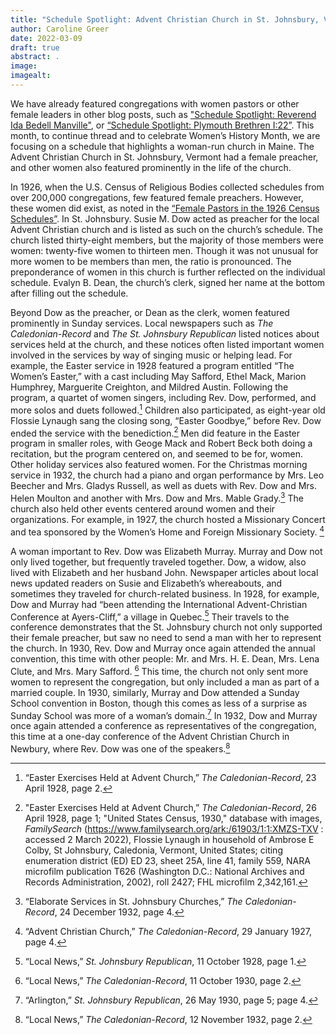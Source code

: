 ```yaml
---
title: "Schedule Spotlight: Advent Christian Church in St. Johnsbury, Vermont"
author: Caroline Greer
date: 2022-03-09
draft: true
abstract: . 
image: 
imagealt: 
---
```


We have already featured congregations with women pastors or other female leaders in other blog posts, such as ["Schedule Spotlight: Reverend Ida Bedell Manville"](https://religiousecologies.org/blog/schedule-spotlight-reverend-ida-bedell-manville/), or [“Schedule Spotlight: Plymouth Brethren I:22”](https://religiousecologies.org/blog/schedule-spotlight-plymouth-brethren-i-122/). This month, to continue thread and  to celebrate Women’s History Month, we are focusing on a schedule that highlights a woman-run church in Maine. The Advent Christian Church in St. Johnsbury, Vermont had a female preacher, and other women also featured prominently in the life of the church. 

In 1926, when the U.S. Census of Religious Bodies collected schedules from over 200,000 congregations, few featured female preachers. However, these women did exist, as noted in the [“Female Pastors in the 1926 Census Schedules”](https://religiousecologies.org/blog/female-pastors-in-the-1926-census-schedules/). In St. Johnsbury. Susie M. Dow acted as preacher for the local Advent Christian church and is listed as such on the church’s schedule. The church listed thirty-eight members, but the majority of those members were women: twenty-five women to thirteen men. Though it was not unusual for more women to be members than men, the ratio is pronounced. The preponderance of women in this church is further reflected on the individual schedule. Evalyn B. Dean, the church’s clerk, signed her name at the bottom after filling out the schedule. 

Beyond Dow as the preacher, or Dean as the clerk, women featured prominently in Sunday services. Local newspapers such  as *The Caledonian-Record* and *The St. Johnsbury Republican* listed notices about services held at the church, and these notices often listed important women involved in the services by way of singing music or helping lead. For example, the Easter service in 1928 featured a program entitled “The Women’s Easter,” with a cast including May Safford, Ethel Mack, Marion Humphrey, Marguerite Creighton, and Mildred Austin. Following the program, a quartet of women singers, including Rev. Dow, performed, and more solos and duets followed.[^1] Children also participated, as eight-year old Flossie Lynaugh sang the closing song, “Easter Goodbye,” before Rev. Dow ended the service with the benediction.[^2] Men did feature in the Easter program in smaller roles, with Geoge Mack and Robert Beck both doing a recitation, but the program centered on, and seemed to be for, women. Other holiday services also featured women. For the Christmas morning service in 1932, the church had a piano and organ performance by Mrs. Leo Beecher and Mrs. Gladys Russell, as well as duets with Rev. Dow and Mrs. Helen Moulton and another with Mrs. Dow and Mrs. Mable Grady.[^3] The church also held other events centered around women and their organizations. For example, in 1927, the church hosted a Missionary Concert and tea sponsored by the Women’s Home and Foreign Missionary Society. [^4]

A woman important to Rev. Dow was Elizabeth Murray. Murray and Dow not only lived together, but frequently traveled together. Dow, a widow, also lived with Elizabeth and her husband John. Newspaper articles about local news updated readers on Susie and Elizabeth’s whereabouts, and sometimes they traveled for church-related business. In 1928, for example, Dow and Murray had “been attending the International Advent-Christian Conference at Ayers-Cliff,” a village in Quebec.[^5] Their travels to the conference demonstrates that the St. Johnsbury church not only supported their female preacher, but saw no need to send a man with her to represent the church. In 1930, Rev. Dow and Murray once again attended the annual convention, this time with other people: Mr. and Mrs. H. E. Dean, Mrs. Lena Clute, and Mrs. Mary Safford. [^6] This time, the church not only sent more women to represent the congregation, but only included a man as part of a married couple. In 1930, similarly, Murray and Dow attended a Sunday School convention in Boston, though this comes as less of a surprise as Sunday School was more of a woman’s domain.[^7] In 1932, Dow and Murray once again attended a conference as representatives of the congregation, this time at a one-day conference of the Advent Christian Church in Newbury, where Rev. Dow was one of the speakers.[^8]






[^1]: “Easter Exercises Held at Advent Church,” *The Caledonian-Record*, 23 April 1928, page 2. 
[^2]: "Easter Exercises Held at Advent Church,” *The Caledonian-Record*, 26 April 1928, page 1; "United States Census, 1930," database with images, *FamilySearch* (https://www.familysearch.org/ark:/61903/1:1:XMZS-TXV : accessed 2 March 2022), Flossie Lynaugh in household of Ambrose E Colby, St Johnsbury, Caledonia, Vermont, United States; citing enumeration district (ED) ED 23, sheet 25A, line 41, family 559, NARA microfilm publication T626 (Washington D.C.: National Archives and Records Administration, 2002), roll 2427; FHL microfilm 2,342,161.
[^3]: “Elaborate Services in St. Johnsbury Churches,” *The Caledonian-Record*, 24 December 1932, page 4.  
[^4]: “Advent Christian Church,” *The Caledonian-Record*, 29 January 1927, page 4.
[^5]: “Local News,” *St. Johnsbury Republican*, 11 October 1928, page 1.
[^6]: “Local News,”  *The Caledonian-Record*, 11 October 1930, page 2. 
[^7]: “Arlington,” *St. Johnsbury Republican*, 26 May 1930, page 5; page 4.  
[^8]: “Local News,” *The Caledonian-Record*, 12 November 1932, page 2.
